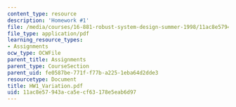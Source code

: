 ```yaml
---
content_type: resource
description: 'Homework #1'
file: /media/courses/16-881-robust-system-design-summer-1998/11ac8e57943aca5ecf63178e5eab6d97_HW1_Variation.pdf
file_type: application/pdf
learning_resource_types:
- Assignments
ocw_type: OCWFile
parent_title: Assignments
parent_type: CourseSection
parent_uid: fe0587be-771f-f77b-a225-1eba64d2dde3
resourcetype: Document
title: HW1_Variation.pdf
uid: 11ac8e57-943a-ca5e-cf63-178e5eab6d97
---
```

